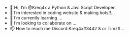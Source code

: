 - 👋 Hi, I’m @Kreq4x a Python & Javi Script Developer.
- 👀 I’m interested in coding website & making bots!!...
- 🌱 I’m currently learning ...
- 💞️ I’m looking to collaborate on ...
- 📫 How to reach me Discord:Kreq4x#3442 & or Timz#...
